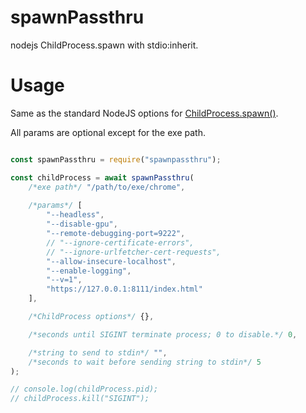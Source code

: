 # spawnPassthru
nodejs ChildProcess.spawn with stdio:inherit.

Usage
=====

Same as the standard NodeJS options for [ChildProcess.spawn()](https://nodejs.org/api/child_process.html#child_process_child_process_spawn_command_args_options).

All params are optional except for the exe path.

```JavaScript

const spawnPassthru = require("spawnpassthru");

const childProcess = await spawnPassthru(
	/*exe path*/ "/path/to/exe/chrome", 
	
	/*params*/ [
		"--headless", 
		"--disable-gpu", 
		"--remote-debugging-port=9222", 
		// "--ignore-certificate-errors", 
		// "--ignore-urlfetcher-cert-requests", 
		"--allow-insecure-localhost", 
		"--enable-logging", 
		"--v=1", 
		"https://127.0.0.1:8111/index.html"
	],

	/*ChildProcess options*/ {}, 

	/*seconds until SIGINT terminate process; 0 to disable.*/ 0, 

	/*string to send to stdin*/ "",
	/*seconds to wait before sending string to stdin*/ 5
);

// console.log(childProcess.pid);
// childProcess.kill("SIGINT");
```
